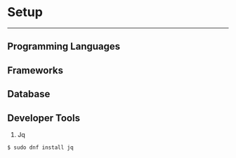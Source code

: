 # Setup 
-------

## Programming Languages



## Frameworks 



## Database





## Developer Tools

1. Jq

`$ sudo dnf install jq`

